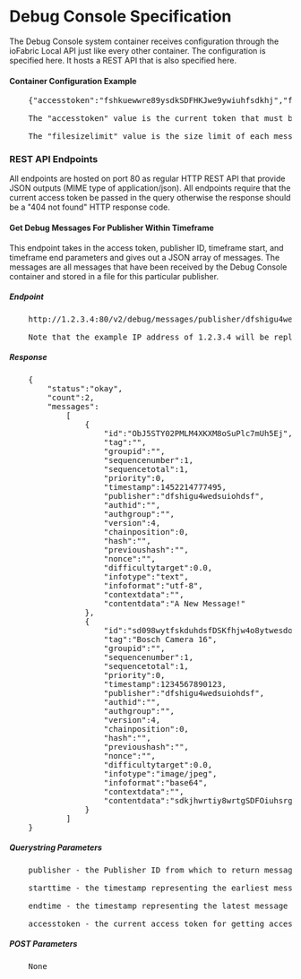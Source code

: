 # Debug Console Specification

The Debug Console system container receives configuration through the ioFabric Local API just like every other container. The configuration is specified here. It hosts a REST API that is also specified here.

#### Container Configuration Example
<pre>
	{"accesstoken":"fshkuewwre89ysdkSDFHKJwe9ywiuhfsdkhj","filesizelimit":200.0}

	The "accesstoken" value is the current token that must be provided by anyone attempting to access the REST API

	The "filesizelimit" value is the size limit of each message storage file that is created per publisher, in MiB
</pre>


### REST API Endpoints

All endpoints are hosted on port 80 as regular HTTP REST API that provide JSON outputs (MIME type of application/json). All endpoints require that the current access token be passed in the query otherwise the response should be a "404 not found" HTTP response code.

#### Get Debug Messages For Publisher Within Timeframe

This endpoint takes in the access token, publisher ID, timeframe start, and timeframe end parameters and gives out a JSON array of messages. The messages are all messages that have been received by the Debug Console container and stored in a file for this particular publisher.

##### Endpoint

<pre>
	http://1.2.3.4:80/v2/debug/messages/publisher/dfshigu4wedsuiohdsf/starttime/1234567890123/endtime/1234567890123/accesstoken/fshkuewwre89ysdkSDFHKJwe9ywiuhfsdkhj

	Note that the example IP address of 1.2.3.4 will be replaced by the real container IP address and the container itself does not need to know the address
</pre>

##### Response

<pre>
	{
		"status":"okay",
		"count":2,
		"messages":
			[
				{
					"id":"ObJ5STY02PMLM4XKXM8oSuPlc7mUh5Ej",
					"tag":"",
					"groupid":"",
					"sequencenumber":1,
					"sequencetotal":1,
					"priority":0,
					"timestamp":1452214777495,
					"publisher":"dfshigu4wedsuiohdsf",
					"authid":"",
					"authgroup":"",
					"version":4,
					"chainposition":0,
					"hash":"",
					"previoushash":"",
					"nonce":"",
					"difficultytarget":0.0,
					"infotype":"text",
					"infoformat":"utf-8",
					"contextdata":"",
					"contentdata":"A New Message!"
				},
				{
					"id":"sd098wytfskduhdsfDSKfhjw4o8ytwesdoiuhsdf",
					"tag":"Bosch Camera 16",
					"groupid":"",
					"sequencenumber":1,
					"sequencetotal":1,
					"priority":0,
					"timestamp":1234567890123,
					"publisher":"dfshigu4wedsuiohdsf",
					"authid":"",
					"authgroup":"",
					"version":4,
					"chainposition":0,
					"hash":"",
					"previoushash":"",
					"nonce":"",
					"difficultytarget":0.0,
					"infotype":"image/jpeg",
					"infoformat":"base64",
					"contextdata":"",
					"contentdata":"sdkjhwrtiy8wrtgSDFOiuhsrgowh4touwsdhsDFDSKJhsdkljasjklweklfjwhefiauhw98p328946982weiusfhsdkufhaskldjfslkjdhfalsjdf=serg4towhr"
				}
			]
	}
</pre>

##### Querystring Parameters

<pre>
	publisher - the Publisher ID from which to return messages

	starttime - the timestamp representing the earliest message desired (inclusive)

	endtime - the timestamp representing the latest message desired (inclusive)

	accesstoken - the current access token for getting access to the REST API endpoints
</pre>

##### POST Parameters

<pre>
	None
</pre>

